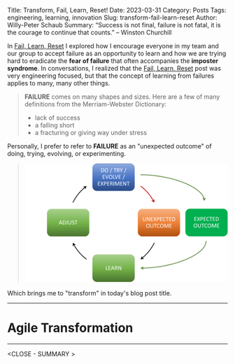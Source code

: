 Title: Transform, Fail, Learn, Reset!
Date: 2023-03-31
Category: Posts 
Tags: engineering, learning, innovation
Slug: transform-fail-learn-reset
Author: Willy-Peter Schaub
Summary: “Success is not final, failure is not fatal, it is the courage to continue that counts.” – Winston Churchill

In [Fail, Learn, Reset](/fail-learn-reset.html) I explored how I encourage everyone in my team and our group to accept failure as an opportunity to learn and how we are trying hard to eradicate the **fear of failure** that often accompanies the **imposter syndrome**. In conversations, I realized that the [Fail, Learn, Reset](/fail-learn-reset.html) post was very engineering focused, but that the concept of learning from failures applies to many, many other things.

>
> **FAILURE** comes on many shapes and sizes. Here are a few of many definitions from the Merriam-Webster Dictionary:
>
> - lack of success
> - a falling short
> - a fracturing or giving way under stress
>

Personally, I prefer to refer to **FAILURE** as an "unexpected outcome" of doing, trying, evolving, or experimenting.

> ![UNEXPECTED Result](../images/fail-learn-reset-transform-1.png)

Which brings me to "transform" in today's blog post title.

---

# Agile Transformation

<TBD>

---

<CLOSE - SUMMARY >

